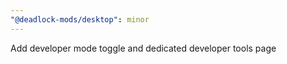 ```yaml
---
"@deadlock-mods/desktop": minor
---
```


Add developer mode toggle and dedicated developer tools page

